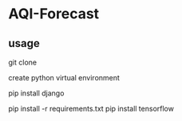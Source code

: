 # AQI-Forecast
## usage

git clone 

create python virtual environment

pip install django

pip install -r requirements.txt
pip install tensorflow

